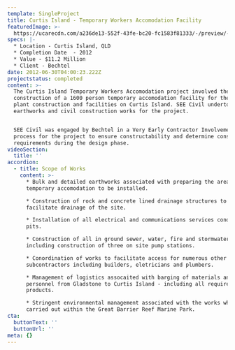 ```yaml
---
template: SingleProject
title: Curtis Island - Temporary Workers Accomodation Facility
featuredImage: >-
  https://ucarecdn.com/a236de13-552f-43fe-bc20-fc1583f81333/-/preview/-/enhance/50/
specs: |-
  * Location - Curtis Island, QLD
  * Completion Date  - 2012
  * Value - $11.2 Million
  * Client - Bechtel
date: 2012-06-30T04:00:23.222Z
projectstatus: completed
content: >-
  The Curtis Island Temporary Workers Accomodation project involved the
  construction of a 1600 person temporary accomodation facility for the GLNG
  plant construction and facilities on Curtis Island. SEE Civil undertook the
  earthworks and civil construction works for the project. 


  SEE Civil was engaged by Bechtel in a Very Early Contractor Involvement (VECI)
  process for the project to ensure constructability and determine construction
  requirements during the design phase.
videoSection:
  title: ''
accordion:
  - title: Scope of Works
    content: >-
      * Bulk and detailed earthworks associated with preparing the area for
      temporary accomodation to be installed. 

      * Construction of rock and concrete lined drainage structures to
      facilitate drainage of the site. 

      * Installation of all electrical and communications services conduits and
      pits. 

      * Construction of all in ground sewer, water, fire and stormwater works
      including construction of three on site pump stations. 

      * Conordination of works to facilitate access for numerous other
      subcontractors including builders, eletricians and plumbers. 

      * Management of logistics assocaited with barging of materials and
      personnel from Gladstone to Curtis Island - including all required quarry
      products. 

      * Stringent environmental management associated with the works which were
      carried out within the Great Barrier Reef Marine Park.
cta:
  buttonText: ''
  buttonUrl: ''
meta: {}
---
```


